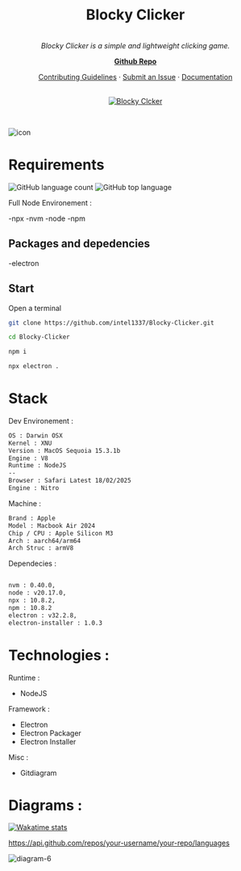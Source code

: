 <h1 align="center">Blocky Clicker</h1>

<p align="center">


  <br>
  <em>Blocky Clicker is a simple and lightweight clicking game.
    </em>
  <br>
</p>

<p align="center">
  <a href="https://github.com/intel1337/Blocky-Clicker/"><strong>Github Repo</strong></a>
  <br>
</p>

<p align="center">
  <a href="CONTRIBUTING.md">Contributing Guidelines</a>
  ·
  <a href="https://github.com/intel1337/Blocky-Clicker/issues">Submit an Issue</a>
  ·
  <a href="https://github.com/intel1337/Blocky-Clicker/wiki">Documentation</a>
  <br>
  <br>
</p>

<p align="center">
  <a href="https://github.com/intel1337/Blocky-Clicker/releases">
    <img src="https://img.shields.io/badge/Get-BlockyClicker.-brown" alt="Blocky Clcker" />
    
  </a>&nbsp;
</p>

![icon](https://github.com/user-attachments/assets/e8cd6153-77d7-4aea-9910-6e098bf1982a)



# Requirements
![GitHub language count](https://img.shields.io/github/languages/count/intel1337/Blocky-Clicker)
![GitHub top language](https://img.shields.io/github/languages/top/intel1337/Blocky-Clicker)

Full Node Environement :

-npx
-nvm
-node
-npm

## Packages and depedencies
-electron

## Start
Open a terminal 

```bash
git clone https://github.com/intel1337/Blocky-Clicker.git
```
```bash
cd Blocky-Clicker
```

```bash
npm i
```

```bash
npx electron .
```

# Stack

Dev Environement :
```bash
OS : Darwin OSX
Kernel : XNU
Version : MacOS Sequoia 15.3.1b
Engine : V8
Runtime : NodeJS
--
Browser : Safari Latest 18/02/2025
Engine : Nitro
```
Machine :
```bash
Brand : Apple
Model : Macbook Air 2024
Chip / CPU : Apple Silicon M3
Arch : aarch64/arm64
Arch Struc : armV8
```
Dependecies :
```bash

nvm : 0.40.0,
node : v20.17.0,
npx : 10.8.2,
npm : 10.8.2
electron : v32.2.8,
electron-installer : 1.0.3
```
# Technologies :
Runtime :
- NodeJS
  
Framework :
- Electron
- Electron Packager
- Electron Installer

Misc : 
- Gitdiagram

# Diagrams :

[![Wakatime stats](https://github-readme-stats.vercel.app/api/wakatime?username=intel-1337)](https://wakatime.com/)

https://api.github.com/repos/your-username/your-repo/languages


![diagram-6](https://github.com/user-attachments/assets/ab39e96d-36be-4892-ab6e-1def8f788b95)




